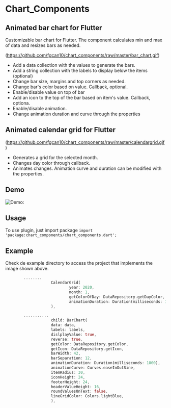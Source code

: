 # Chart_Components

## Animated bar chart for Flutter ##

Customizable bar chart for Flutter.
The component calculates min and max of data and resizes bars as needed.

(https://github.com/fgcan10/chart_components/raw/master/bar_chart.gif)

* Add a data collection with the values to generate the bars.
* Add a string collection with the labels to display below the items (optional)
* Change bar size, margins and top corners as needed.
* Change bar's color based on value. Callback, optional.
* Enable/disable value on top of bar
* Add an icon to the top of the bar based on item's value. Callback, optiona.
* Enable/disable animation.
* Change animation duration and curve through the properties 

## Animated calendar grid for Flutter ##

(https://github.com/fgcan10/chart_components/raw/master/calendargrid.gif)

* Generates a grid for the selected month.
* Changes day color through callback. 
* Animates changes. Animation curve and duration can be modified with the properties.


## Demo
![Demo: ](https://github.com/fgcan10/chart_components/raw/master/barchart_calendargrid.gif)

## Usage
To use plugin, just import package `import 'package:chart_components/chart_components.dart';`

## Example
Check de example directory to access the project that implements the image shown above.

````dart
        ........
                    CalendarGrid(
                            year: 2020,
                            month: 1,
                            getColorOfDay: DataRepository.getDayColor,
                            animationDuration: Duration(milliseconds: 1500),
                    ),

        ...........
                    child: BarChart(
                    data: data,
                    labels: labels,
                    dislplayValue: true,
                    reverse: true,
                    getColor: DataRepository.getColor,
                    getIcon: DataRepository.getIcon,
                    barWidth: 42,
                    barSeparation: 12,
                    animationDuration: Duration(milliseconds: 1800),
                    animationCurve: Curves.easeInOutSine,
                    itemRadius: 30,
                    iconHeight: 24,
                    footerHeight: 24,
                    headerValueHeight: 16,
                    roundValuesOnText: false,
                    lineGridColor: Colors.lightBlue,
                    ),
````